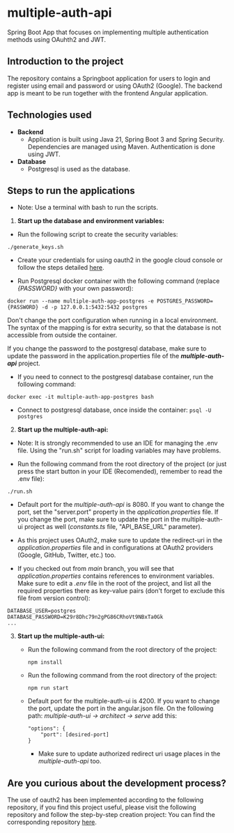 # multiple-auth-api
Spring Boot App that focuses on implementing multiple authentication methods using OAuhth2 and JWT.

## Introduction to the project
The repository contains a Springboot application for users to login and register using email and password or using OAuth2 (Google).
The backend app is meant to be run together with the frontend Angular application.

## Technologies used
- **Backend**
    - Application is built using Java 21, Spring Boot 3 and Spring Security. Dependencies are managed using Maven. Authentication is done using JWT.
- **Database**
    - Postgresql is used as the database.

## Steps to run the applications
 - Note: Use a terminal with bash to run the scripts.

1. **Start up the database and environment variables:**
 - Run the following script to create the security variables:
 
 `./generate_keys.sh`

 - Create your credentials for using oauth2 in the google cloud console or follow the steps detailed [here](https://blog.devgenius.io/part-3-implementing-authentication-with-spring-boot-security-6-oauth2-and-angular-17-via-8716646ed062).

 - Run Postgresql docker container with the following command (replace _{PASSWORD}_ with your own password):

 `docker run --name multiple-auth-app-postgres -e POSTGRES_PASSWORD={PASSWORD} -d -p 127.0.0.1:5432:5432 postgres`

 Don't change the port configuration when running in a local environment. The syntax of the mapping is for extra security, so that the database is not accessible from outside the container.

 If you change the password to the postgresql database, make sure to update the password in the application.properties file of the **_multiple-auth-api_** project.
 - If you need to connect to the postgresql database container, run the following command:

 `docker exec -it multiple-auth-app-postgres bash`
 - Connect to postgresql database, once inside the container:
 `psql -U postgres`

2. **Start up the multiple-auth-api:**
 - Note: It is strongly recommended to use an IDE for managing the .env file. Using the "run.sh" script for loading variables may have problems.

 - Run the following command from the root directory of the project (or just press the start button in your IDE (Recomended), remember to read the .env file):

 `./run.sh`

 - Default port for the _multiple-auth-api_ is 8080. If you want to change the port, set the "server.port" property in the _application.properties_ file. If you change the port, make sure to update the port in the multiple-auth-ui project as well (_constants.ts_ file, "API_BASE_URL" parameter).

 - As this project uses OAuth2, make sure to update the redirect-uri in the _application.properties_ file and in configurations at OAuth2 providers (Google, GitHub, Twitter, etc.) too.
 - If you checked out from _main_ branch, you will see that _application.properties_ contains references to environment variables. Make sure to edit a _.env_ file in the root of the project, and list all the required properties there as key-value pairs (don't forget to exclude this file from version control):
 ```
 DATABASE_USER=postgres
 DATABASE_PASSWORD=K29r8Dhc79n2gPG86CRhoVt9NBxTa0Gk
 ...
 ```
3. **Start up the multiple-auth-ui:**
    - Run the following command from the root directory of the project:

      `npm install`
    - Run the following command from the root directory of the project:

      `npm run start`
    - Default port for the multiple-auth-ui is 4200. If you want to change the port, update the port in the angular.json file. On the following path: _multiple-auth-ui -> architect -> serve_ add this:
        ```
        "options": {
            "port": [desired-port]
        }
        ```
        - Make sure to update authorized redirect uri usage places in the _multiple-auth-api_ too.

## Are you curious about the development process? 
The use of oauth2 has been implemented according to the following repository, if you find this project useful, please visit the following repository and follow the step-by-step creation project:
You can find the corresponding repository [here](https://github.com/anitalakhadze/multiple-auth-ui).
